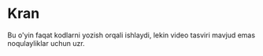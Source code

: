 # Kran
Bu o'yin faqat kodlarni yozish orqali ishlaydi, lekin video tasviri mavjud emas noqulayliklar uchun uzr.
